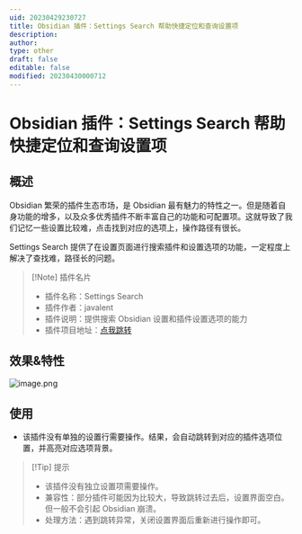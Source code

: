 ```yaml
---
uid: 20230429230727
title: Obsidian 插件：Settings Search 帮助快捷定位和查询设置项
description: 
author: 
type: other
draft: false
editable: false
modified: 20230430000712
---
```


# Obsidian 插件：Settings Search 帮助快捷定位和查询设置项

## 概述

Obsidian 繁荣的插件生态市场，是 Obsidian 最有魅力的特性之一。但是随着自身功能的增多，以及众多优秀插件不断丰富自己的功能和可配置项。这就导致了我们记忆一些设置比较难，点击找到对应的选项上，操作路径有很长。

Settings Search 提供了在设置页面进行搜索插件和设置选项的功能，一定程度上解决了查找难，路径长的问题。

> [!Note] 插件名片
> - 插件名称：Settings Search
> - 插件作者：javalent
> - 插件说明：提供搜索 Obsidian 设置和插件设置选项的能力
> - 插件项目地址：[点我跳转](https://github.com/argenos/nldates-obsidian)

## 效果&特性

![image.png](https://cdn.pkmer.cn/images/20230429232935.png)

## 使用

- 该插件没有单独的设置行需要操作。结果，会自动跳转到对应的插件选项位置，并高亮对应选项背景。

>[!Tip] 提示
>- 该插件没有独立设置项需要操作。
>- 兼容性：部分插件可能因为比较大，导致跳转过去后，设置界面空白。但一般不会引起 Obsidian 崩溃。
>- 处理方法：遇到跳转异常，关闭设置界面后重新进行操作即可。
